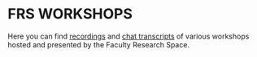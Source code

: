 # FRS WORKSHOPS

Here you can find [recordings](recordings) and [chat transcripts](chat_transcripts) of various workshops hosted and presented by the Faculty Research Space.

